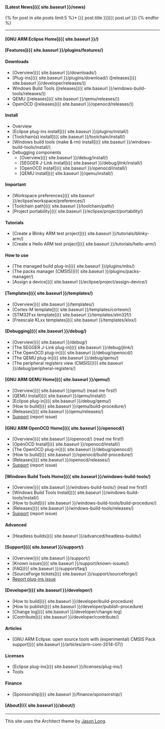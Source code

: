 
#### [Latest News]({{ site.baseurl }}/news)


{% for post in site.posts limit:5 %}* [{{ post.title }}]({{ post.url }})
{% endfor %}

---

#### [GNU ARM Eclipse Home]({{ site.baseurl }}/)


#### [Features]({{ site.baseurl }}/plugins/features/)

#### Downloads

* [Overview]({{ site.baseurl }}/downloads/)
* [Plug-ins]({{ site.baseurl }}/plugins/download/) ([releases]({{ site.baseurl }}/developer/releases/))
* Windows Build Tools ([releases]({{ site.baseurl }}/windows-build-tools/releases/))
* QEMU ([releases]({{ site.baseurl }}/qemu/releases/))
* OpenOCD ([releases]({{ site.baseurl }}/openocd/releases/))

#### Install

* Overview
* [Eclipse plug-ins install]({{ site.baseurl }}/plugins/install/)
* [Toolchain(s) install]({{ site.baseurl }}/toolchain/install/)
* [Windows build tools (make & rm) install]({{ site.baseurl }}/windows-build-tools/install/)
* Debugging components
  * [Overview]({{ site.baseurl }}/debug/install/)
  * [SEGGER J-Link install]({{ site.baseurl }}/debug/jlink/install/)
  * [OpenOCD install]({{ site.baseurl }}/openocd/install/)
  * [QEMU install]({{ site.baseurl }}/qemu/install/)

#### Important

* [Workspace preferences]({{ site.baseurl }}/eclipse/workspace/preferences/)
* [Toolchain path]({{ site.baseurl }}/toolchain/path/)
* [Project portability]({{ site.baseurl }}/eclipse/project/portability/)

#### Tutorials

* [Create a Blinky ARM test project]({{ site.baseurl }}/tutorials/blinky-arm/)
* [Create a Hello ARM test project]({{ site.baseurl }}/tutorials/hello-arm/)

#### How to use

* [The managed build plug-in]({{ site.baseurl }}/plugins/mbs/)
* [The packs manager (CMSIS)]({{ site.baseurl }}/plugins/packs-manager/)
* [Assign a device]({{ site.baseurl }}/eclipse/project/assign-device/)

#### [Templates]({{ site.baseurl }}/templates/)

* [Overview]({{ site.baseurl }}/templates/)
* [Cortex-M template]({{ site.baseurl }}/templates/cortexm/)
* [STM32Fxx template]({{ site.baseurl }}/templates/stm32f/)
* [Freescale KLxx templates]({{ site.baseurl }}/templates/klxx/)

#### [Debugging]({{ site.baseurl }}/debug/)

* [Overview]({{ site.baseurl }}/debug/)
* [The SEGGER J-Link plug-in]({{ site.baseurl }}/debug/jlink/)
* [The OpenOCD plug-in]({{ site.baseurl }}/debug/openocd/)
* [The QEMU plug-in]({{ site.baseurl }}/debug/qemu/)
* [The peripheral registers view (CMSIS)]({{ site.baseurl }}/debug/peripheral-registers/)

#### [GNU ARM QEMU Home]({{ site.baseurl }}/qemu/)

* [Overview]({{ site.baseurl }}/qemu/) (read me first!)
* [QEMU Install]({{ site.baseurl }}/qemu/install/)
* [Eclipse plug-in]({{ site.baseurl }}/debug/qemu/)
* [How to build]({{ site.baseurl }}/qemu/build-procedure/)
* [Releases]({{ site.baseurl }}/qemu/releases/)
* [Support](https://github.com/gnuarmeclipse/qemu/issues/1/) (report issue)

#### [GNU ARM OpenOCD Home]({{ site.baseurl }}/openocd/)

* [Overview]({{ site.baseurl }}/openocd/) (read me first!)
* [OpenOCD Install]({{ site.baseurl }}/openocd/install/)
* [The OpenOCD plug-in]({{ site.baseurl }}/debug/openocd/)
* [How to build]({{ site.baseurl }}/openocd/build-procedure/)
* [Releases]({{ site.baseurl }}/openocd/releases/)
* [Support](https://github.com/gnuarmeclipse/openocd/issues/1/)  (report issue)

#### [Windows Build Tools Home]({{ site.baseurl }}/windows-build-tools/)

* [Overview]({{ site.baseurl }}/windows-build-tools/) (read me first!)
* [Windows Build Tools Install]({{ site.baseurl }}/windows-build-tools/install/)
* [How to build]({{ site.baseurl }}/windows-build-tools/build-procedure/)
* [Releases]({{ site.baseurl }}/windows-build-tools/releases/)
* [Support](https://github.com/gnuarmeclipse/windows-build-tools/issues/1/) (report issue)

#### Advanced

* [Headless builds]({{ site.baseurl }}/advanced/headless-builds/)

#### [Support]({{ site.baseurl }}/support/)

* [Overview]({{ site.baseurl }}/support/)
* [Known issues]({{ site.baseurl }}/support/known-issues/)
* [FAQ]({{ site.baseurl }}/support/faq/)
* [SourceForge tickets]({{ site.baseurl }}/support/sourceforge/)
* [Report plug-ins issue](https://github.com/gnuarmeclipse/plug-ins/issues/1)


#### [Developer]({{ site.baseurl }}/developer/)

* [How to build]({{ site.baseurl }}/developer/build-procedure)
* [How to publish]({{ site.baseurl }}/developer/publish-procedure)
* [Change log]({{ site.baseurl }}/developer/change-log)
* [Contribute]({{ site.baseurl }}/developer/contribute/)

#### Articles
* [GNU ARM Eclipse: open source tools with (experimental) CMSIS Pack support]({{ site.baseurl }}/articles/arm-com-2014-07/)

#### Licenses
* [Eclipse plug-ins]({{ site.baseurl }}/licenses/plug-ins/)
* Tools

#### Finance
* [Sponsorship]({{ site.baseurl }}/finance/sponsorship/)

#### [About]({{ site.baseurl }}/about/)

- - -

This site uses the Architect theme by [Jason Long](https://twitter.com/jasonlong).
